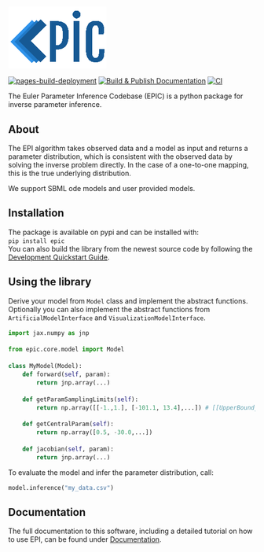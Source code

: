 <!-- # Euler Parameter Inference Codebase -->
<h1></h1>

![EPIC](epic.png "logo")

<!-- The badges we want to display -->
[![pages-build-deployment](https://github.com/Systems-Theory-in-Systems-Biology/EPIC/actions/workflows/pages/pages-build-deployment/badge.svg)](https://github.com/Systems-Theory-in-Systems-Biology/EPIC/actions/workflows/pages/pages-build-deployment)
[![Build & Publish Documentation](https://github.com/Systems-Theory-in-Systems-Biology/EPIC/actions/workflows/sphinx.yml/badge.svg)](https://github.com/Systems-Theory-in-Systems-Biology/EPIC/actions/workflows/sphinx.yml)
[![CI](https://github.com/Systems-Theory-in-Systems-Biology/EPIC/actions/workflows/ci.yml/badge.svg)](https://github.com/Systems-Theory-in-Systems-Biology/EPIC/actions/workflows/ci.yml)

The Euler Parameter Inference Codebase (EPIC) is a python package for inverse parameter inference.

## About

The EPI algorithm takes observed data and a model as input and returns a parameter distribution, which is consistent with the observed data by solving the inverse problem directly. In the case of a one-to-one mapping, this is the true underlying distribution.

We support SBML ode models and user provided models.

## Installation

The package is available on pypi and can be installed with:\
```pip install epic```\
You can also build the library from the newest source code by following the [Development Quickstart Guide](./DEVELOPMENT.md#quickstart).

## Using the library

Derive your model from ```Model``` class and implement the abstract functions. Optionally you can also implement the abstract functions from ```ArtificialModelInterface``` and ```VisualizationModelInterface```.

```python
import jax.numpy as jnp

from epic.core.model import Model

class MyModel(Model):
    def forward(self, param):
        return jnp.array(...)

    def getParamSamplingLimits(self):
        return np.array([[-1.,1.], [-101.1, 13.4],...]) # [[UpperBound_dim1,LowerBound_dim1],...]

    def getCentralParam(self):
        return np.array([0.5, -30.0,...])

    def jacobian(self, param):
        return jnp.array(...)
```

To evaluate the model and infer the parameter distribution, call:

```python
model.inference("my_data.csv")
```

## Documentation

The full documentation to this software, including a detailed tutorial on how to use EPI, can be found under [Documentation](https://Systems-Theory-in-Systems-Biology.github.io/EPIC/).
